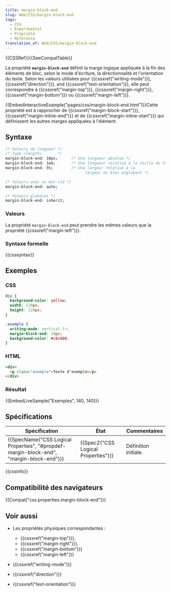 ```yaml
---
title: margin-block-end
slug: Web/CSS/margin-block-end
tags:
  - CSS
  - Experimental
  - Propriété
  - Reference
translation_of: Web/CSS/margin-block-end
---
```

{{CSSRef}}{{SeeCompatTable}}

La propriété **`margin-block-end`** définit la marge logique appliquée à la fin des éléments de bloc, selon le mode d'écriture, la directionnalité et l'orientation du texte. Selon les valeurs utilisées pour {{cssxref("writing-mode")}}, {{cssxref("direction")}}, and {{cssxref("text-orientation")}}, elle peut correspondre à {{cssxref("margin-top")}}, {{cssxref("margin-right")}}, {{cssxref("margin-bottom")}} ou {{cssxref("margin-left")}}.

{{EmbedInteractiveExample("pages/css/margin-block-end.html")}}Cette propriété est à rapprocher de {{cssxref("margin-block-start")}}, {{cssxref("margin-inline-end")}} et de {{cssxref("margin-inline-start")}} qui définissent les autres marges appliquées à l'élément.

## Syntaxe

```css
/* Valeurs de longueur */
/* Type <length>       */
margin-block-end: 10px;      /* Une longueur absolue */
margin-block-end: 1em;       /* Une longueur relative à la taille du texte */
margin-block-end: 5%;        /* Une largeur relative à la
                                   largeur du bloc englobant */

/* Valeurs avec un mot-clé */
margin-block-end: auto;

/* Valeurs globales */
margin-block-end: inherit;
```

### Valeurs

La propriété `margin-block-end` peut prendre les mêmes valeurs que la propriété {{cssxref("margin-left")}}.

### Syntaxe formelle

{{csssyntax}}

## Exemples

### CSS

```css
div {
  background-color: yellow;
  width: 120px;
  height: 120px;
}

.exemple {
  writing-mode: vertical-lr;
  margin-block-end: 20px;
  background-color: #c8c800;
}
```

### HTML

```html
<div>
  <p class="exemple">Texte d'exemple</p>
</div>
```

### Résultat

{{EmbedLiveSample("Exemples", 140, 140)}}

## Spécifications

| Spécification                                                                                                        | État                                             | Commentaires         |
| -------------------------------------------------------------------------------------------------------------------- | ------------------------------------------------ | -------------------- |
| {{SpecName("CSS Logical Properties", "#propdef-margin-block-end", "margin-block-end")}} | {{Spec2("CSS Logical Properties")}} | Définition initiale. |

{{cssinfo}}

## Compatibilité des navigateurs

{{Compat("css.properties.margin-block-end")}}

## Voir aussi

- Les propriétés physiques correspondantes :

  - {{cssxref("margin-top")}},
  - {{cssxref("margin-right")}},
  - {{cssxref("margin-bottom")}}
  - {{cssxref("margin-left")}}

- {{cssxref("writing-mode")}}
- {{cssxref("direction")}}
- {{cssxref("text-orientation")}}
